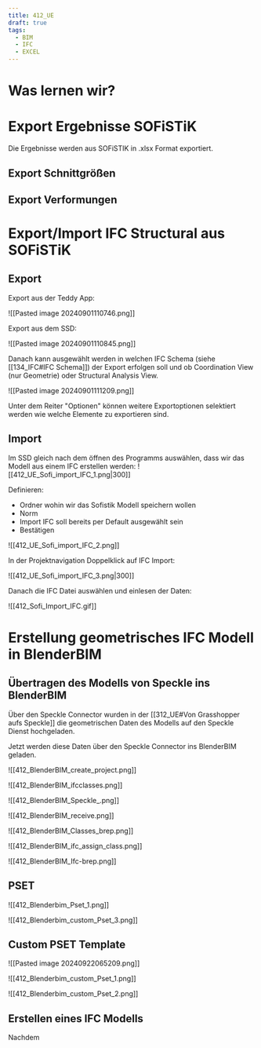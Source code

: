 ```yaml
---
title: 412_UE
draft: true
tags:
  - BIM
  - IFC
  - EXCEL
---
```

# Was lernen wir?



# Export Ergebnisse SOFiSTiK

Die Ergebnisse werden aus SOFiSTIK in .xlsx Format exportiert.

## Export Schnittgrößen


## Export Verformungen



# Export/Import IFC Structural aus SOFiSTiK

## Export

Export aus der Teddy App:

![[Pasted image 20240901110746.png]]

Export aus dem SSD:

![[Pasted image 20240901110845.png]]

Danach kann ausgewählt werden in welchen IFC Schema (siehe [[134_IFC#IFC Schema]]) der Export erfolgen soll und ob Coordination View (nur Geometrie) oder Structural Analysis View.

![[Pasted image 20240901111209.png]]

Unter dem Reiter "Optionen" können weitere Exportoptionen selektiert werden wie welche Elemente zu exportieren sind.

## Import

Im SSD gleich nach dem öffnen des Programms auswählen, dass wir das Modell aus einem IFC erstellen werden:
![[412_UE_Sofi_import_IFC_1.png|300]]

Definieren:
- Ordner wohin wir das Sofistik Modell speichern wollen
- Norm
- Import IFC soll bereits per Default ausgewählt sein
- Bestätigen

![[412_UE_Sofi_import_IFC_2.png]]

In der Projektnavigation Doppelklick auf IFC Import:

![[412_UE_Sofi_import_IFC_3.png|300]]

Danach die IFC Datei auswählen und einlesen der Daten:

![[412_Sofi_Import_IFC.gif]]

# Erstellung geometrisches IFC Modell in BlenderBIM

## Übertragen des Modells von Speckle ins BlenderBIM

Über den Speckle Connector wurden in der [[312_UE#Von Grasshopper aufs Speckle]] die geometrischen Daten des Modells auf den Speckle Dienst hochgeladen.

Jetzt werden diese Daten über den Speckle Connector ins BlenderBIM geladen.



![[412_BlenderBIM_create_project.png]]


![[412_BlenderBIM_ifcclasses.png]]



![[412_BlenderBIM_Speckle_.png]]


![[412_BlenderBIM_receive.png]]



![[412_BlenderBIM_Classes_brep.png]]



![[412_BlenderBIM_ifc_assign_class.png]]



![[412_BlenderBIM_Ifc-brep.png]]


## PSET

![[412_Blenderbim_Pset_1.png]]



![[412_Blenderbim_custom_Pset_3.png]]

## Custom PSET Template

![[Pasted image 20240922065209.png]]

![[412_Blenderbim_custom_Pset_1.png]]

![[412_Blenderbim_custom_Pset_2.png]]
## Erstellen eines IFC Modells

Nachdem 








